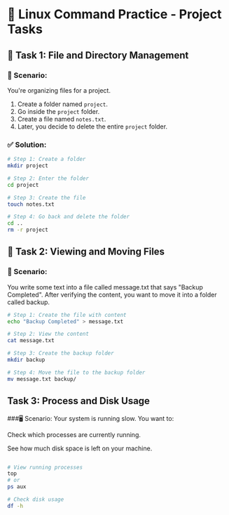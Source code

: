 # 🐧 Linux Command Practice - Project Tasks



## 📁 Task 1: File and Directory Management

### 📝 Scenario:
You're organizing files for a project.

1. Create a folder named `project`.
2. Go inside the `project` folder.
3. Create a file named `notes.txt`.
4. Later, you decide to delete the entire `project` folder.

### ✅ Solution:
```bash
# Step 1: Create a folder
mkdir project

# Step 2: Enter the folder
cd project

# Step 3: Create the file
touch notes.txt

# Step 4: Go back and delete the folder
cd ..
rm -r project
```

## 📂 Task 2: Viewing and Moving Files
### 📝 Scenario:

You write some text into a file called message.txt that says "Backup Completed". After verifying the content, you want to move it into a folder called backup.

```bash
# Step 1: Create the file with content
echo "Backup Completed" > message.txt

# Step 2: View the content
cat message.txt

# Step 3: Create the backup folder
mkdir backup

# Step 4: Move the file to the backup folder
mv message.txt backup/

```
## Task 3: Process and Disk Usage
###🖥️ Scenario:
Your system is running slow. You want to:

Check which processes are currently running.

See how much disk space is left on your machine.

```bash

# View running processes
top
# or
ps aux

# Check disk usage
df -h


```
